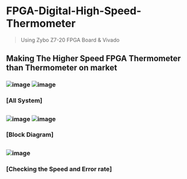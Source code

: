 # FPGA-Digital-High-Speed-Thermometer
>Using Zybo Z7-20 FPGA Board & Vivado

## Making The Higher Speed FPGA Thermometer than Thermometer on market
### 
### ![image](https://user-images.githubusercontent.com/70564585/209778571-40c2f1b5-3b37-4172-a744-0d9f39e7cf23.png) ![image](https://user-images.githubusercontent.com/70564585/209778505-1e43e15b-30cb-4932-9f1e-a2bf2e2f0f8b.png)
### [All System] 

## 
### ![image](https://user-images.githubusercontent.com/70564585/209778525-255d715d-1ca6-4204-81c2-a00c4740a177.png) ![image](https://user-images.githubusercontent.com/70564585/209778552-af0afa18-e43d-4983-a3ee-595cf07218b0.png)
### [Block Diagram]
##

### ![image](https://user-images.githubusercontent.com/70564585/209778667-3931adcc-db54-4a6e-b1d9-ebbcf4476257.png)
### [Checking the Speed and Error rate]
